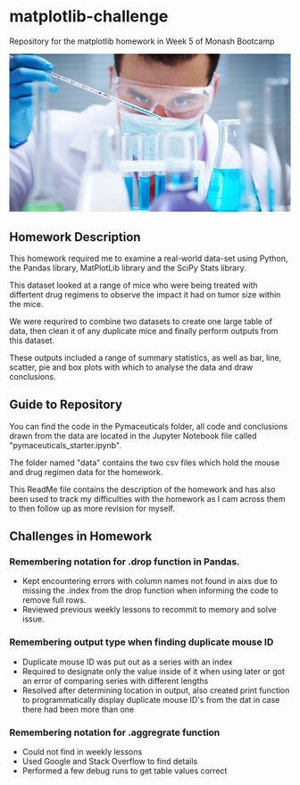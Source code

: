 # matplotlib-challenge

Repository for the matplotlib homework in Week 5 of Monash Bootcamp

![Laboratory](Images/Laboratory.jpg)

## Homework Description

This homework required me to examine a real-world data-set using Python, the Pandas library, MatPlotLib library and the SciPy Stats library.

This dataset looked at a range of mice who were being treated with differtent drug regimens to observe the impact it had on tumor size within the mice.

We were requrired to combine two datasets to create one large table of data, then clean it of any duplicate mice and finally perform outputs from this dataset.

These outputs included a range of summary statistics, as well as bar, line, scatter, pie and box plots with which to analyse the data and draw conclusions.


## Guide to Repository

You can find the code in the Pymaceuticals folder, all code and conclusions drawn from the data are located in the Jupyter Notebook file called "pymaceuticals_starter.ipynb".

The folder named "data" contains the two csv files which hold the mouse and drug regimen data for the homework.

This ReadMe file contains the description of the homework and has also been used to track my difficulties with the homework as I cam across them to then follow up as more revision for myself.


## Challenges in Homework

### Remembering notation for .drop function in Pandas.

* Kept encountering errors with column names not found in aixs due to missing the .index from the drop function when informing the code to remove full rows.
* Reviewed previous weekly lessons to recommit to memory and solve issue.

### Remembering output type when finding duplicate mouse ID

* Duplicate mouse ID was put out as a series with an index
* Required to designate only the value inside of it when using later or got an error of comparing series with different lengths
* Resolved after determining location in output, also created print function to programmatically display duplicate mouse ID's from the dat in case there had been more than one

### Remembering notation for .aggregrate function

* Could not find in weekly lessons
* Used Google and Stack Overflow to find details
* Performed a few debug runs to get table values correct